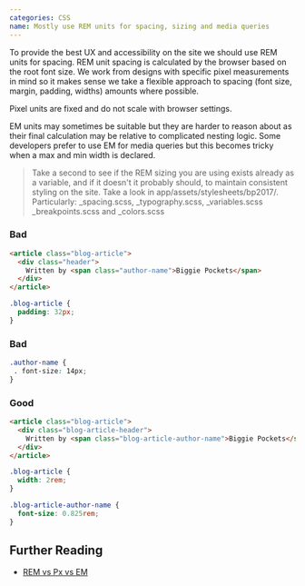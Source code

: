 ```yaml
---
categories: CSS
name: Mostly use REM units for spacing, sizing and media queries
---
```


To provide the best UX and accessibility on the site we should use REM units for spacing. REM unit spacing is calculated by the browser based on the root font size. We work from designs with specific pixel measurements in mind so it makes sense we take a flexible approach to spacing (font size, margin, padding, widths) amounts where possible.

Pixel units are fixed and do not scale with browser settings.

EM units may sometimes be suitable but they are harder to reason about as their final calculation may be relative to complicated nesting logic. Some developers prefer to use EM for media queries but this becomes tricky when a max and min width is declared.

> Take a second to see if the REM sizing you are using exists already as a variable, and if it doesn't it probably should, to maintain consistent styling on the site. Take a look in app/assets/stylesheets/bp2017/. Particularly: _spacing.scss, _typography.scss, _variables.scss _breakpoints.scss and _colors.scss

### Bad
````html
<article class="blog-article">
  <div class="header">
    Written by <span class="author-name">Biggie Pockets</span>
  </div>
</article>
````
````scss
.blog-article {
  padding: 32px;
}
````

### Bad
````scss
.author-name {
 . font-size: 14px;
}
````

### Good
````html
<article class="blog-article">
  <div class="blog-article-header">
    Written by <span class="blog-article-author-name">Biggie Pockets</span>
  </div>
</article>
````
````scss
.blog-article {
  width: 2rem;
}

.blog-article-author-name {
  font-size: 0.825rem;
}
````

## Further Reading

* [REM vs Px vs EM](https://engageinteractive.co.uk/blog/em-vs-rem-vs-px)
